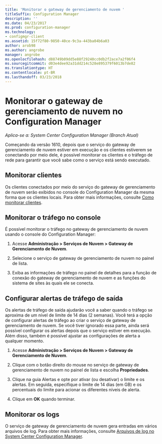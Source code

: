 ```yaml
---
title: 'Monitorar o gateway de gerenciamento de nuvem '
titleSuffix: Configuration Manager
description: ''
ms.date: 04/23/2017
ms.prod: configuration-manager
ms.technology:
- configmgr-client
ms.assetid: 15f72f80-9850-40ce-9c3a-443ba04b6a03
author: arob98
ms.author: angrobe
manager: angrobe
ms.openlocfilehash: d88749b09dd5e88f29240cc0db2f2ace7a2f06f4
ms.sourcegitcommit: d03e4dee92a31dd214c528e895379f6013b7de82
ms.translationtype: HT
ms.contentlocale: pt-BR
ms.lasthandoff: 03/23/2018
---
```

# <a name="monitor-cloud-management-gateway-in-configuration-manager"></a>Monitorar o gateway de gerenciamento de nuvem no Configuration Manager

*Aplica-se a: System Center Configuration Manager (Branch Atual)*

Começando da versão 1610, depois que o serviço do gateway de gerenciamento de nuvem estiver em execução e os clientes estiverem se conectando por meio dele, é possível monitorar os clientes e o tráfego de rede para garantir que você sabe como o serviço está sendo executado.

## <a name="monitor-clients"></a>Monitorar clientes

Os clientes conectados por meio do serviço do gateway de gerenciamento de nuvem serão exibidos no console do Configuration Manager da mesma forma que os clientes locais. Para obter mais informações, consulte [Como monitorar clientes](monitor-clients.md).

## <a name="monitor-traffic-in-the-console"></a>Monitorar o tráfego no console

É possível monitorar o tráfego no gateway de gerenciamento de nuvem usando o console do Configuration Manager:

1. Acesse **Administração > Serviços de Nuvem > Gateway de Gerenciamento de Nuvem**.

2. Selecione o serviço de gateway de gerenciamento de nuvem no painel de lista.

3. Exiba as informações de tráfego no painel de detalhes para a função de conexão do gateway de gerenciamento de nuvem e as funções do sistema de sites às quais ele se conecta.

## <a name="set-up-outbound-traffic-alerts"></a>Configurar alertas de tráfego de saída

Os alertas de tráfego de saída ajudarão você a saber quando o tráfego se aproxima de um nível de limite de 14 dias (2 semanas). Você terá a opção de configurar alertas de tráfego ao criar o serviço de gateway de gerenciamento de nuvem. Se você tiver ignorado essa parte, ainda será possível configurar os alertas depois que o serviço estiver em execução. Além disso, também é possível ajustar as configurações de alerta a qualquer momento.

1. Acesse **Administração > Serviços de Nuvem > Gateway de Gerenciamento de Nuvem**.

2. Clique com o botão direito do mouse no serviço de gateway de gerenciamento de nuvem no painel de lista e escolha **Propriedades**.

3. Clique na guia Alertas e opte por ativar (ou desativar) o limite e os alertas. Em seguida, especifique o limite de 14 dias (em GB) e os percentuais do limite para acionar os diferentes níveis de alerta.

4. Clique em **OK** quando terminar.

## <a name="monitor-logs"></a>Monitorar os logs

O serviço de gateway de gerenciamento de nuvem gera entradas em vários arquivos de log. Para obter mais informações, consulte [Arquivos de log no System Center Configuration Manager](/sccm/core/plan-design/hierarchy/log-files).
